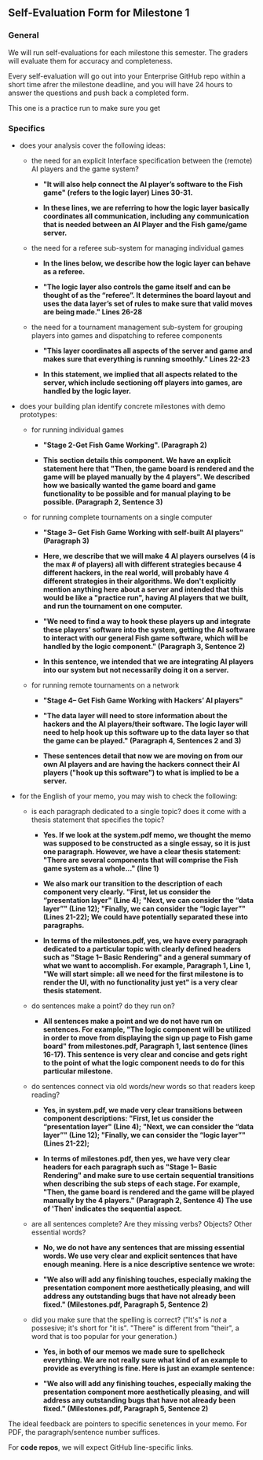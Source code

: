 ## Self-Evaluation Form for Milestone 1

### General 

We will run self-evaluations for each milestone this semester.  The
graders will evaluate them for accuracy and completeness.

Every self-evaluation will go out into your Enterprise GitHub repo
within a short time afrer the milestone deadline, and you will have 24
hours to answer the questions and push back a completed form.

This one is a practice run to make sure you get


### Specifics 


- does your analysis cover the following ideas:
    - the need for an explicit Interface specification between the (remote) AI 
    players and the game system?
        
        - **"It will also help connect the AI player’s software to the Fish game" (refers to the logic layer)
        Lines 30-31.**
           
       - **In these lines, we are referring to how the logic layer basically coordinates all communication, including any communication that is needed between an AI Player and the Fish game/game server.**
       
    - the need for a referee sub-system for managing individual games
    
        - **In the lines below, we describe how the logic layer can behave as a referee.**
        
        - **"The logic layer also controls the game itself and can be thought of as the “referee”. 
        It determines the board layout and uses the data layer’s set of rules to make sure that 
        valid moves are being made."
        Lines 26-28**
     
     - the need for a tournament management sub-system for grouping players into games and dispatching to referee 
      components
      
       - **"This layer coordinates all aspects of the server and game and makes sure that everything is 
        running smoothly."
        Lines 22-23**
            
        - **In this statement, we implied that all aspects related to the server, which include sectioning off
        players into games, are handled by the logic layer.**

- does your building plan identify concrete milestones with demo prototypes:
    
    - for running individual games
  
        - **"Stage 2-Get Fish Game Working". (Paragraph 2)**
        
         - **This section details this component. We have an explicit statement here that
         "Then, the game board is rendered and the game will be played manually by the 4 players". We described
         how we basically wanted the game board and game functionality to be possible and for manual playing to
         be possible. (Paragraph 2, Sentence 3)**
         
     - for running complete tournaments on a single computer 
 
       - **"Stage 3– Get Fish Game Working with self-built AI players" (Paragraph 3)**
       
       -  **Here, we describe that we will make 4 AI players ourselves (4 is the max # of players) all with
        different strategies because 4 different hackers, in the real world, will probably have 4 different
        strategies in their algorithms. We don't explicitly mention anything here about a server and intended
        that this would be like a "practice run", having AI players that we built, and run the tournament
        on one computer.**
        
        - **"We need to find a way to hook these players up and integrate these players’ software into the 
        system, getting the AI software to interact with our general Fish game software, which will be handled 
        by the logic component." (Paragraph 3, Sentence 2)**
        
        - **In this sentence, we intended that we are integrating AI players into our system but not necessarily
        doing it on a server.**
      
     - for running remote tournaments on a network
      
        - **"Stage 4– Get Fish Game Working with Hackers’ AI players"**
  
        - **"The data layer will need to store information about the hackers and the AI players/their software. The logic layer will need to help hook up this software up to the data layer so that the game can be played." (Paragraph 4, Sentences 2 and 3)**
        
        - **These sentences detail that now we are moving on from our own AI players and are having the hackers
        connect their AI players ("hook up this software") to what is implied to be a server.**
      
      
    


- for the English of your memo, you may wish to check the following:

  - is each paragraph dedicated to a single topic? does it come with a
    thesis statement that specifies the topic?
    
    - **Yes. If we look at the system.pdf memo, we thought the memo was supposed to be constructed
    as a single essay, so it is just one paragraph. However, we have a clear thesis statement:
    "There are several components that will comprise the Fish game system as a whole..." (line 1)**
    
    - **We also mark our transition to the description of each component very clearly. 
    "First, let us consider the “presentation layer" (Line 4);
    "Next, we can consider the “data layer”" (Line 12);
    "Finally, we can consider the “logic layer”" (Lines 21-22);
    We could have potentially separated these into paragraphs.**
    
    - **In terms of the milestones.pdf, yes, we have every paragraph dedicated to a particular topic with
    clearly defined headers such as "Stage 1– Basic Rendering" and a general summary of what we want to accomplish. 
    For example, Paragraph 1, Line 1, "We will start simple: all we need for the first milestone is to render the UI, 
    with no functionality just yet" is a very clear thesis statement.**
    
  
   - do sentences make a point? do they run on?
   
     - **All sentences make a point and we do not have run on sentences. For example,
     "The logic component will be utilized in order to move from displaying the sign up page to Fish game board" from
     milestones.pdf, Paragraph 1, last sentence (lines 16-17). This sentence is very clear and concise and gets
     right to the point of what the logic component needs to do for this particular milestone.**
     
   
   - do sentences connect via old words/new words so that readers keep reading?
   
     - **Yes, in system.pdf, we made very clear transitions between component descriptions:
     "First, let us consider the “presentation layer" (Line 4);
     "Next, we can consider the “data layer”" (Line 12);
     "Finally, we can consider the “logic layer”" (Lines 21-22);**
    
     - **In terms of milestones.pdf, then yes, we have very clear headers for each paragraph such as 
     "Stage 1– Basic Rendering" and make sure to use certain sequential transitions when describing
     the sub steps of each stage. For example, "Then, the game board is rendered and the game will be played 
     manually by the 4 players." (Paragraph 2, Sentence 4) The use of 'Then' indicates the sequential aspect.**
    
   
   - are all sentences complete? Are they missing verbs? Objects? Other
     essential words?
     
     - **No, we do not have any sentences that are missing essential words. We use very clear and explicit
     sentences that have enough meaning. Here is a nice descriptive sentence we wrote:**
     
     - **"We also will add any finishing touches, especially making the presentation component more aesthetically pleasing, 
     and will address any outstanding bugs that have not already been fixed." (Milestones.pdf, Paragraph 5, Sentence 2)**
     
   
   - did you make sure that the spelling is correct? ("It's" is *not* a
    possesive; it's short for "it is". "There" is different from
    "their", a word that is too popular for your generation.)
    
     - **Yes, in both of our memos we made sure to spellcheck everything. We are not really sure what kind of an
     example to provide as everything is fine. Here is just an example sentence:**
     
     - **"We also will add any finishing touches, especially making the presentation component more aesthetically pleasing, 
     and will address any outstanding bugs that have not already been fixed." (Milestones.pdf, Paragraph 5, Sentence 2)**
     
     




The ideal feedback are pointers to specific senetences in your memo.
For PDF, the paragraph/sentence number suffices. 

For **code repos**, we will expect GitHub line-specific links. 


